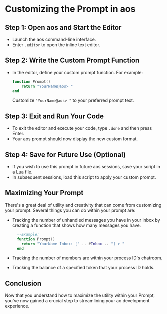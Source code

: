 # Customizing the Prompt in aos

## Step 1: Open aos and Start the Editor

- Launch the aos command-line interface.
- Enter `.editor` to open the inline text editor.

## Step 2: Write the Custom Prompt Function

- In the editor, define your custom prompt function. For example:
  ```lua
  function Prompt()
      return "YourName@aos> "
  end
  ```
  Customize `"YourName@aos> "` to your preferred prompt text.

## Step 3: Exit and Run Your Code

- To exit the editor and execute your code, type `.done` and then press Enter.
- Your aos prompt should now display the new custom format.

## Step 4: Save for Future Use (Optional)

- If you wish to use this prompt in future aos sessions, save your script in a Lua file.
- In subsequent sessions, load this script to apply your custom prompt.

## Maximizing Your Prompt

There's a great deal of utility and creativity that can come from customizing your prompt. Several things you can do within your prompt are:

- Tracking the number of unhandled messages you have in your inbox by creating a function that shows how many messages you have.

  ```lua
    --Example:
    function Prompt()
      return "YourName Inbox: [" .. #Inbox .. "] > "
    end
  ```

- Tracking the number of members are within your process ID's chatroom.
- Tracking the balance of a specified token that your process ID holds.

## Conclusion

Now that you understand how to maximize the utility within your Prompt, you've now gained a crucial step to streamlining your ao development experience.
